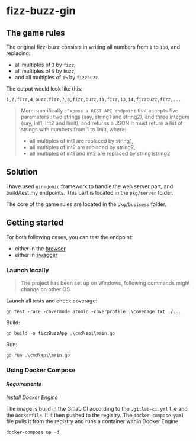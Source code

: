 # fizz-buzz-gin

## The game rules

The original fizz-buzz consists in writing all numbers from `1` to `100`, and replacing:

- all multiples of `3` by `fizz`,
- all multiples of `5` by `buzz`,
- and all multiples of `15` by `fizzbuzz`.

The output would look like this:

```
1,2,fizz,4,buzz,fizz,7,8,fizz,buzz,11,fizz,13,14,fizzbuzz,fizz,...
```

> More specifically :
> `Expose a REST API endpoint` that accepts five parameters : two strings (say, string1 and string2), and three integers (say, int1, int2 and limit), and returns a JSON
> It must return a list of strings with numbers from 1 to limit, where:
>
> - all multiples of int1 are replaced by string1,
> - all multiples of int2 are replaced by string2,
> - all multiples of int1 and int2 are replaced by string1string2

## Solution

I have used `gin-gonic` framework to handle the web server part, and build/test my endpoints. This part is located in the `pkg/server` folder.

The core of the game rules are located in the `pkg/business` folder.

## Getting started

For both following cases, you can test the endpoint:

- either in the [browser](http://localhost/api/v1/fizz-buzz?string1=Fizz&string2=Buzz&int1=3&int2=5&limit=10)
- either in [swagger](http://localhost/swagger/index.html)

### Launch locally

> The project has been set up on Windows, following commands might change on other OS

Launch all tests and check coverage:

```
go test -race -covermode atomic -coverprofile .\coverage.txt ./...
```

Build:

```
go build -o fizzBuzzApp .\cmd\api\main.go
```

Run:

```
go run .\cmd\api\main.go
```

### Using Docker Compose

#### **_Requirements_**

_Install Docker Engine_

The image is build in the Gitlab CI according to the `.gitlab-ci.yml` file and the `Dockerfile`. It it then pushed to the registry. The `docker-compose.yaml` file pulls it from the registry and runs a container within Docker Engine.

```
docker-compose up -d
```

